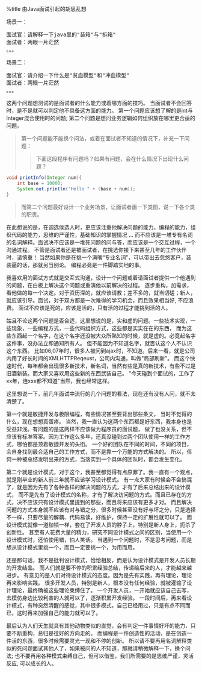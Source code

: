 %title 由Java面试引起的胡思乱想

场景一：
<pre>
面试官：请解释一下java里的"装箱"与"拆箱"
面试者：两眼一片茫然
。。。
</pre>

场景二：
<pre>
面试官：请介绍一下什么是"贫血模型"和"冲血模型"
面试者：两眼一片茫然
。。。
</pre>

这两个问题想测试的是面试者的什么能力或着哪方面的技巧。
当面试者不会回答时，是不是就可以判定他不具备这方面的能力。
第一个问题应该想了解的是int与Integer混合使用时的问题;
第二个问题是想问业务逻辑如何组织放在哪里更合适的问题。

>第一个问题能不能换个问法，或着在面试者不知道的情况下，补充一下问题：
>>下面这段程序有问题吗？如果有问题，会在什么情况下出现什么问题？

```java
void printInfo(Integer num){
    int base = 10000;
    System.out.println("Hello " + (base + num));
}
```

>而第二个问题最好设计一个业务场景，让面试者画一下类图，说一下各个类的职责。

在此想说的是，在调选侯选人时，更应该注重他解决问题的能力，编程的能力，组织代码的能力，思维的严谨性，基础知识的掌握情况 ... 
而不应该是一堆专有名词的名词解释。面试决不应该是一堆死问题的问与答，而应该是一个交互过程，一个沟通过程。
不管是面试者还是被面试者，在挑选你接下来甚至几年的工作伙伴时，请慎重！ 
当然如果你是在挑一个满嘴“专业名词”，可以带出去忽悠客户，装装逼的话，那就另当别论。
编程必竟是一件脚踏实地的事。

我喜欢用的面试方式就是交互式沟通，设计一个问题或着请面试者提供一个他遇到的问题，在白板上解决这个问题或重演他以前解决的过程。
逐步重构，加需求，看他做的每一个决定。对于资历深的，就应该请教；差不多的，就当切磋；新人，就应该引导。面试，对于双方都是一次难得的学习机会，而且效果相当好, 不应浪费。
面试不应该是死的，应该是活的，只有活的过程才能挑到活的人。

姑且不论这两个问题是否合适，这里想说的是，实和虚的问题。一些技术实现，一些现象，一些编程方式，一些代码组织方式，这些都是实实在在的东西，
而为这些东西起一个名字，在这个名字还没被大众所熟知的时候，就是虚的。必竟起名字这件事，没办法立即通知所有人。
但不能因为不知道名字，就否认这个人不认识这个东西。
比如06,07年时，很多人被问到ajax时，不知道。后来一看，就是公司内用了好长时间的XMLHTTPReqeust，公司内沟通，叫做"局部刷新"。 
而这个快速时代，每年都会出现很多新技术，新名词，当然有些是真的新技术，有些不过是旧酒新装。而大家又喜欢用这些新的东西武装自己。
"今天碰到个面试的，工作了xx年，连xxx都不知道"当然，我也经常这样。

这里想说一下，前几年面试中流行的几个问题的看法，现在还有没有人问，就不太清楚了。

第一个就是敏捷开发与极限编程，有些情况甚至要背出那些条文， 当时不觉得的什么，现在想想真蛋疼。
当然，我一直认为这两个东西都是好东西，我本身也是受益非浅。有问题的是这两样不应该做为程序员的面试题，
做了也没关系，但不应该有标准答案。因为工作这么多年，还真没碰到过两个团队使用一样的工作方式，哪怕都是顶着敏捷开发的头衔。
一个好的团队在不同的时间，不同的项目，会自身找到最合适自己的工作方式，而不是靠一个万能的方式解决的。
所以，任何一种被总结发明出来的方式，当落实到一个具体的团队时，都会发生变化。

第二个就是设计模式，对于这个，我甚至都觉得有点原罪了。我一直有一个观点，就是刚毕业的新人前三年就不应该学习设计模式。
有一点大家有时候会不会搞混了，就是因为先有了各种各样的解决问题的方式，才有了后来总结出来的设计模式，
而不是先有了设计模式的名称，才有了解决访问题的方式。而且已存在的方式，决不应该只有设计模式里提到的那些，而且将来应该有更多才对。
而且解决问题的方式本身就不应该有对与错之分，很多时候甚至没有好与坏之分，只是选择不一样，只要尽量的解耦、代码易读，好维护，保持一定的扩展性就可以了。
而设计模式就像一道枷锁一样，套在了开发人员的脖子上，特别是新人身上，扼杀了创新性。
甚至有人花费大量的精力，研究不同设计模式之间的区别，当使用一个设计模式时，还怕使用错，怕人笑话。
当遇到一个问题时，不是思考问题，而是想从设计模式里挑一个，而且一定要挑一个，为用而用。

还是那句话，我不是批判设计模式，恰恰相反，而是认为设计模式是开发人员长期的开发结晶。
而人们就是要不停的积累经验总结，传递给后来的人，才能越来越进步。 
有意见的是人们对待设计模式的态度。因为是先有实践，再有理论，理论再来影响实践。
很多开发人员，特别是新人，根本没有任何经验，就被灌输了设计理论，最终确被这些理论束缚住了。
一个开发人员，一开始就应该自己去写，去模仿身边比较利害的人就可以了，逐渐积累开发经验。
一段时间后，再来看设计模式，有种突然清醒的感觉，其中很多模式，自己已经用过，只是有点不同而已，这时再来加强自己的能力就可以了。

最后认为人们天生就具有其他动物类似的直觉，会有判定一件事情好坏的能力，只要不断重构，总归是往好的方向走的。
而编程是一件创造性的活动，是在创造一件活的东西，很多时候需要灵光一现和不停的创新。
所以请不要再用名词解释类似的死问题面试其他人了，如果被问的人不知道，那就请稍微解释一下，换个问法;
也不要再用各种模式束缚自己，但可以借鉴，我们所需要的是思维严谨，灵活反应, 可以成长的人。




